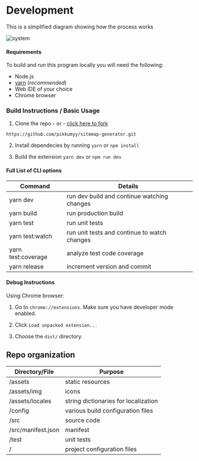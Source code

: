 # Development

This is a simplified diagram showing how the process works

<img src="https://raw.githubusercontent.com/pikkumyy/sitemap-generator/master/assets/system.png" alt='system' />

#### Requirements

To build and run this program locally you will need the following:

-   Node.js
-   [yarn](https://yarnpkg.com/en/) (_recommended_)
-   Web IDE of your choice
-   Chrome browser

### Build Instructions / Basic Usage

1) Clone the repo - or - [click here to fork](https://github.com/pikkumyy/sitemap-generator/fork)
```
https://github.com/pikkumyy/sitemap-generator.git
```
2) Install dependecies by running  `yarn` or `npm install`

3) Build the extension `yarn dev` or `npm run dev`
  
#### Full List of CLI options

| Command | Details |
| --- | --- |
| yarn dev | run dev build and continue watching changes |
| yarn build | run production build |
| yarn test | run unit tests |
| yarn test:watch | run unit tests and continue to watch changes |
| yarn test:coverage | analyze test code coverage |
| yarn release | increment version and commit |

#### Debug Instructions

Using Chrome browser:

1) Go to `chrome://extensions`. Make sure you have developer mode enabled.

2) Click `Load unpacked extension...`

3) Choose the `dist/` directory. 

## Repo organization

| Directory/File | Purpose |
| --- | --- |
| /assets | static resources |
| /assets/img | icons |
| /assets/locales | string dictionaries for localization |
| /config | various build configuration files |
| /src | source code |
| /src/manifest.json | manifest |
| /test | unit tests |
| / | project configuration files |
